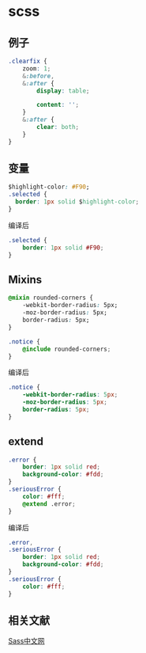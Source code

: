 # scss

## 例子
```css
.clearfix {
    zoom: 1;
    &:before,
    &:after {
        display: table;

        content: '';
    }
    &:after {
        clear: both;
    }
}
```

## 变量
```css
$highlight-color: #F90;
.selected {
  border: 1px solid $highlight-color;
}
```
编译后
```css
.selected {
    border: 1px solid #F90;
}
```

## Mixins
```css
@mixin rounded-corners {
    -webkit-border-radius: 5px;
    -moz-border-radius: 5px;
    border-radius: 5px;
}

.notice {
    @include rounded-corners;
}
```
编译后
```css
.notice {
    -webkit-border-radius: 5px;
    -moz-border-radius: 5px;
    border-radius: 5px;
}
```

## extend 
```css
.error {
    border: 1px solid red;
    background-color: #fdd;
}
.seriousError {
    color: #fff;
    @extend .error;
}
```
编译后
```css
.error,
.seriousError {
    border: 1px solid red;
    background-color: #fdd;
}
.seriousError {
    color: #fff;
}
```

## 相关文献
[Sass中文网](https://www.sass.hk/)